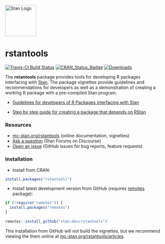[<img src="https://raw.githubusercontent.com/stan-dev/logos/master/logo_tm.png" width=100 alt="Stan Logo"/>](http://mc-stan.org)

# rstantools

[![Travis-CI Build Status](https://travis-ci.org/stan-dev/rstantools.svg?branch=master)](https://travis-ci.org/stan-dev/rstantools)
[![CRAN_Status_Badge](https://www.r-pkg.org/badges/version/rstantools?color=blue)](https://cran.r-project.org/package=rstantools)
[![Downloads](https://cranlogs.r-pkg.org/badges/rstantools?color=blue)](https://cran.rstudio.com/package=rstantools)

The __rstantools__ package provides tools for developing R packages interfacing
with [Stan](https://mc-stan.org/). The package vignettes provide guidelines and
recommendations for developers as well as a demonstration of creating a working
R package with a pre-compiled Stan program.
 
* [Guidelines for developers of R Packages interfacing with Stan](https://mc-stan.org/rstantools/articles/developer-guidelines.html)

* [Step by step guide for creating a package that depends on RStan](https://mc-stan.org/rstantools/articles/minimal-rstan-package.html)

### Resources

* [mc-stan.org/rstantools](https://mc-stan.org/rstantools) (online documentation, vignettes)
* [Ask a question](https://discourse.mc-stan.org) (Stan Forums on Discourse)
* [Open an issue](https://github.com/stan-dev/rstantools/issues) (GitHub issues for bug reports, feature requests)

### Installation


* Install from CRAN:

```r
install.packages("rstantools")
```

* Install latest development version from GitHub (requires [remotes](https://github.com/r-lib/remotes) package):

```r
if (!require("remotes")) {
  install.packages("remotes")
}
  
remotes::install_github("stan-dev/rstantools")
```

This installation from GitHub will not build the vignettes, but we recommend 
viewing the them online at [mc-stan.org/rstantools/articles](https://mc-stan.org/rstantools/articles/).
